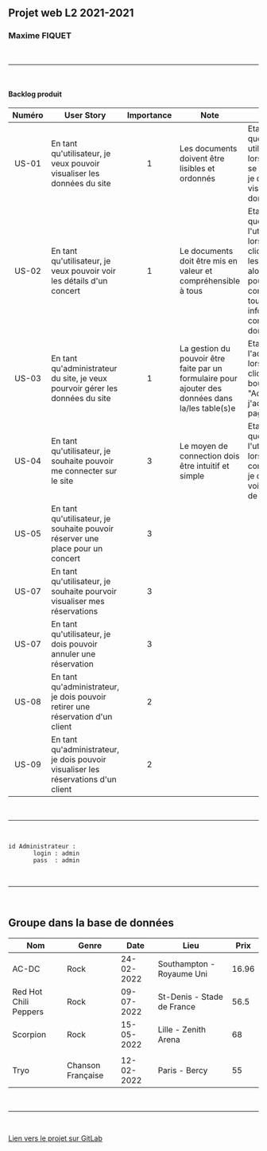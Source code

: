 ## Projet web L2 2021-2021
### Maxime FIQUET

<br> 

---

<br>

#### Backlog produit

|  Numéro  | User Story  |  Importance  | Note | Cirtère | Etat |
| :------: | ----------- | :----------: | ---- | ------- | ---- |
| US-01 |En tant qu'utilisateur, je veux pouvoir visualiser les données du site|1|Les documents doivent être lisibles et ordonnés|Etant donné que je suis utilisateur, lorsque la page se charge, alors je dois pouvoir visualiser les données du site| FINI |
| US-02 |En tant qu'utilisateur, je veux pouvoir voir les détails d'un concert  |1|Le documents doit être mis en valeur et compréhensible à tous|Etant donné que je suis l'utilisateur, lorsque je clique sur "Voir les détails", alors je dois pouvoir connaître toutes les informations concernants la donnée| FINI |
| US-03 |En tant qu'administrateur du site, je veux pourvoir gérer les données du site|1|La gestion du pouvoir être faite par un formulaire pour ajouter des données dans la/les table(s)e| Etant l'administrateur, lorsque je clique sur le bouton "Admin", alors j'accède à la page de gestion| FINI |
| US-04 |En tant qu'utilisateur, je souhaite pouvoir me connecter sur le site|3|Le moyen de connection dois être intuitif et simple|Etant donné que je suis l'utilisateur, lorsque je suis connecté, alors je dois pouvoir voir mon status de connection| FINI
| US-05 |En tant qu'utilisateur, je souhaite pouvoir réserver une place pour un concert|3| | | FINI |
| US-07 |En tant qu'utilisateur, je souhaite pourvoir visualiser mes réservations|3| | | FINI |
| US-07 |En tant qu'utilisateur, je dois pouvoir annuler une réservation|3| | | FINI |
| US-08 |En tant qu'administrateur, je dois pouvoir retirer une réservation d'un client|2| | | FINI |
| US-09 |En tant qu'administrateur, je dois pouvoir visualiser les réservations d'un client|2| | | EN COURS |

<br> 

---

<br>

```
id Administrateur : 
       login : admin
       pass  : admin
```

<br> 

---

<br>

## Groupe dans la base de données

| Nom | Genre | Date | Lieu | Prix |
| --- | ----- | ---- | ---- | ---- |
| AC-DC | Rock | 24-02-2022 | Southampton - Royaume Uni | 16.96 |
| Red Hot Chili Peppers | Rock | 09-07-2022 | St-Denis - Stade de France |56.5 |
| Scorpion | Rock | 15-05-2022 | Lille - Zenith Arena | 68 | 
|  |  |  |  |  |
| Tryo | Chanson Française | 12-02-2022 | Paris - Bercy | 55 |

<br>

---
<br>

[Lien vers le projet sur GitLab](https://gitlab.univ-lr.fr/mfiquet/projet_web)

